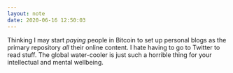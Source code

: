 ```yaml
---
layout: note
date: 2020-06-16 12:50:03
---
```


Thinking I may start *paying* people in Bitcoin to set up personal blogs as the primary repository *all* their online content. I hate having to go to Twitter to read stuff. The global water-cooler is just such a horrible thing for your intellectual and mental wellbeing.

